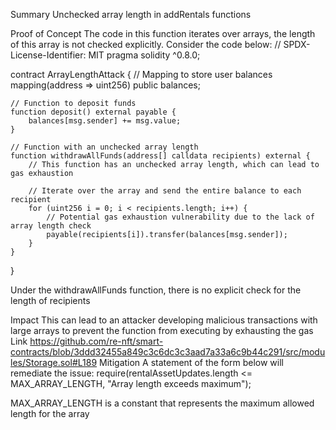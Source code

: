 Summary
Unchecked array length in addRentals functions

Proof of Concept
The code in this function iterates over arrays, the length of this array is not checked explicitly. Consider the code below:
// SPDX-License-Identifier: MIT
pragma solidity ^0.8.0;

contract ArrayLengthAttack {
    // Mapping to store user balances
    mapping(address => uint256) public balances;

    // Function to deposit funds
    function deposit() external payable {
        balances[msg.sender] += msg.value;
    }

    // Function with an unchecked array length
    function withdrawAllFunds(address[] calldata recipients) external {
        // This function has an unchecked array length, which can lead to gas exhaustion

        // Iterate over the array and send the entire balance to each recipient
        for (uint256 i = 0; i < recipients.length; i++) {
            // Potential gas exhaustion vulnerability due to the lack of array length check
            payable(recipients[i]).transfer(balances[msg.sender]);
        }
    }
}

Under the withdrawAllFunds function, there is no explicit check for the length of recipients

Impact
This can lead to an attacker developing malicious transactions with large arrays to prevent the function from executing by exhausting the gas
Link
https://github.com/re-nft/smart-contracts/blob/3ddd32455a849c3c6dc3c3aad7a33a6c9b44c291/src/modules/Storage.sol#L189
Mitigation
A statement of the form below will remediate the issue:
require(rentalAssetUpdates.length <= MAX_ARRAY_LENGTH, "Array length exceeds maximum");

MAX_ARRAY_LENGTH is a constant that represents the maximum allowed length for the array
